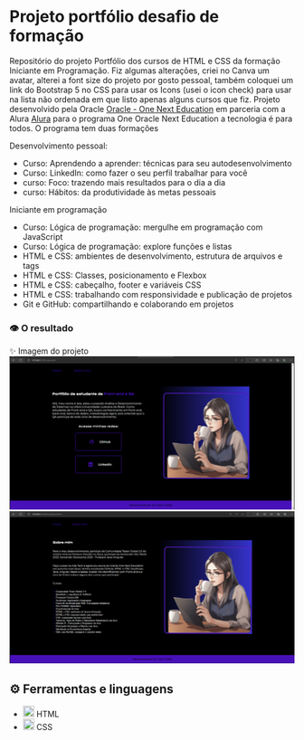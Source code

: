 # Projeto portfólio desafio de formação
Repositório do projeto Portfólio dos cursos de HTML e CSS da formação Iniciante em Programação.
Fiz algumas alterações, criei no Canva um avatar, alterei a font size do projeto por gosto pessoal, também coloquei um link do Bootstrap 5 no CSS para usar os Icons (usei o icon check) para usar na lista não ordenada em que listo apenas alguns cursos que fiz.
Projeto desenvolvido pela Oracle [Oracle - One Next Education](https://www.oracle.com/br/education/oracle-next-education/) em parceria com a Alura [Alura](https://www.alura.com.br/) para o programa One Oracle Next Education a tecnologia é para todos.
O programa tem duas formações

Desenvolvimento pessoal:

- Curso: Aprendendo a aprender: técnicas para seu autodesenvolvimento
- Curso: LinkedIn: como fazer o seu perfil trabalhar para você
- curso: Foco: trazendo mais resultados para o dia a dia
- curso: Hábitos: da produtividade às metas pessoais

Iniciante em programação

- Curso: Lógica de programação: mergulhe em programação com JavaScript
- Curso: Lógica de programação: explore funções e listas
- HTML e CSS: ambientes de desenvolvimento, estrutura de arquivos e tags
- HTML e CSS: Classes, posicionamento e Flexbox
- HTML e CSS: cabeçalho, footer e variáveis CSS
- HTML e CSS: trabalhando com responsividade e publicação de projetos
- Git e GitHub: compartilhando e colaborando em projetos

### 👁 O resultado

✨ Imagem do projeto
![Screenshot ](https://github.com/IaraTassi/projeto-desafio-portifolio/blob/main/assets/captura-home.png)
![Screenshot ](https://github.com/IaraTassi/projeto-desafio-portifolio/blob/main/assets/captura-sobre.png)

## ⚙ Ferramentas e linguagens

- <img src="https://cdn.jsdelivr.net/gh/devicons/devicon/icons/html5/html5-original.svg" width="20" height="20"  /> HTML
- <img src="https://cdn.jsdelivr.net/gh/devicons/devicon/icons/css3/css3-original.svg"  width="20" height="20" /> CSS
